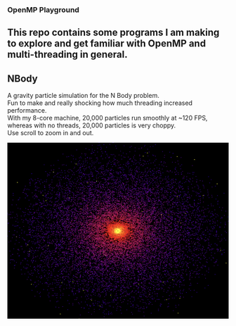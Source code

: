 ### OpenMP Playground
This repo contains some programs I am making to explore and get familiar with OpenMP and multi-threading in general.
---
## NBody
A gravity particle simulation for the N Body problem.  
Fun to make and really shocking how much threading increased performance.  
With my 8-core machine, 20,000 particles run smoothly at ~120 FPS, whereas with no threads, 20,000 particles is very choppy.  
Use scroll to zoom in and out.  

<img src="Images/NBody.png" width="600" height="400">
